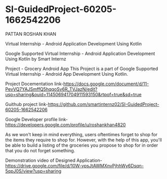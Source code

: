 # SI-GuidedProject-60205-1662542206
PATTAN ROSHAN KHAN

Virtual Internship - Android Application Development Using Kotlin

Google Supported Virtual Internship - Android Application Development Using Kotlin by Smart Internz

Project - Grocery Android App This Project is a part of Google Supported Virtual Internship - Android App Development Using Kotlin.

Project Docementation link-https://docs.google.com/document/d/11-PevVQ7YAJSmffQ5hqqoSv6R_TVJazN/edit?usp=sharing&ouid=114506941704911593150&rtpof=true&sd=true

Guithub project link-https://github.com/smartinternz02/SI-GuidedProject-60205-1662542206

Google Developer profile link-https://developers.google.com/profile/u/roshankhan4820

As we won't keep in mind everything, users oftentimes forget to shop for the items they require to shop for. However, with the help of this app, you'll be able to build a listing of the groceries you propose to shop for in order that you do not forget something.

Demonstration video of Designed Application-https://drive.google.com/file/d/10W-vpsJtAWMXnvPjhhWy6Dsqn-5qpJ0S/view?usp=sharing
